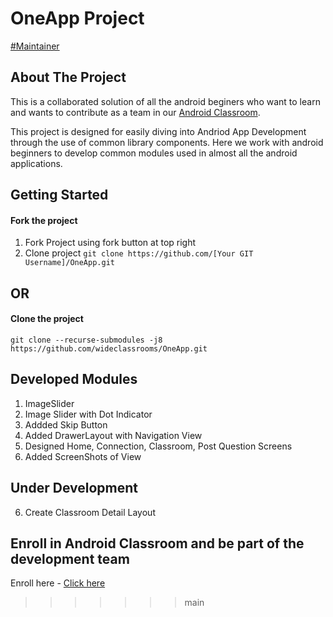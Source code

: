 # OneApp Project
[#Maintainer](https://wideclassrooms.com)

## About The Project 
This is a collaborated solution of all the android beginers who want to learn and wants to contribute as a team in our [Android Classroom](https://wideclassrooms.com//in/classrooms/OneApp-2wQyVMVV).

This project is designed for easily diving into Andriod App Development through the use of common library components. 
Here we work with android beginners to develop common modules used in almost all the android applications. 

## Getting Started

#### Fork the project 
1. Fork Project using fork button at top right
2. Clone project
`git clone https://github.com/[Your GIT Username]/OneApp.git`

## OR

#### Clone the project
     
  `git clone --recurse-submodules -j8 https://github.com/wideclassrooms/OneApp.git`

## Developed Modules
1. ImageSlider
2. Image Slider with Dot Indicator
3. Addded Skip Button
4. Added DrawerLayout with Navigation View
5. Designed Home, Connection, Classroom, Post Question Screens 
6. Added ScreenShots of View

## Under Development
6. Create Classroom Detail Layout



## Enroll in Android Classroom and be part of the development team

Enroll here - [Click here](https://wideclassrooms.com//in/classrooms/OneApp-2wQyVMVV)
>>>>>>> main
